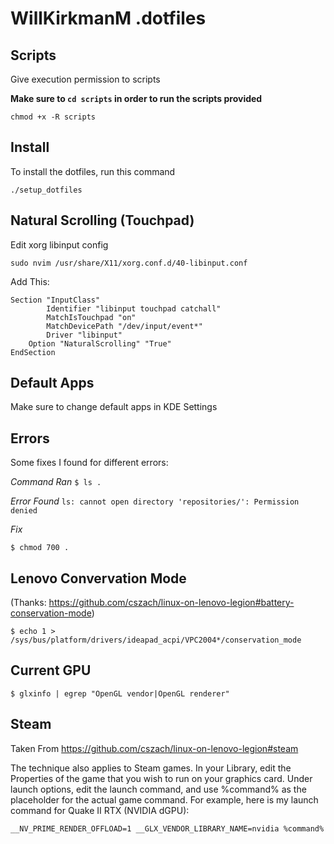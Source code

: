 # WillKirkmanM .dotfiles

## Scripts

Give execution permission to scripts

**Make sure to `cd scripts` in order to run the scripts provided**

```
chmod +x -R scripts
```

## Install

To install the dotfiles, run this command

```
./setup_dotfiles
```

## Natural Scrolling (Touchpad)

Edit xorg libinput config

```
sudo nvim /usr/share/X11/xorg.conf.d/40-libinput.conf
```

Add This:

```
Section "InputClass"
        Identifier "libinput touchpad catchall"
        MatchIsTouchpad "on"
        MatchDevicePath "/dev/input/event*"
        Driver "libinput"
	Option "NaturalScrolling" "True"
EndSection
```

## Default Apps

Make sure to change default apps in KDE Settings

## Errors

Some fixes I found for different errors:

_Command Ran_
`$ ls .`

_Error Found_
`ls: cannot open directory 'repositories/': Permission denied`

_Fix_

```
$ chmod 700 .
```

## Lenovo Convervation Mode

(Thanks: https://github.com/cszach/linux-on-lenovo-legion#battery-conservation-mode)

```
$ echo 1 > /sys/bus/platform/drivers/ideapad_acpi/VPC2004*/conservation_mode
```

## Current GPU

```
$ glxinfo | egrep "OpenGL vendor|OpenGL renderer"
```

## Steam

Taken From https://github.com/cszach/linux-on-lenovo-legion#steam

The technique also applies to Steam games. In your Library, edit the Properties of the game that you wish to run on your graphics card. Under launch options, edit the launch command, and use %command% as the placeholder for the actual game command. For example, here is my launch command for Quake II RTX (NVIDIA dGPU):

```
__NV_PRIME_RENDER_OFFLOAD=1 __GLX_VENDOR_LIBRARY_NAME=nvidia %command%
```
